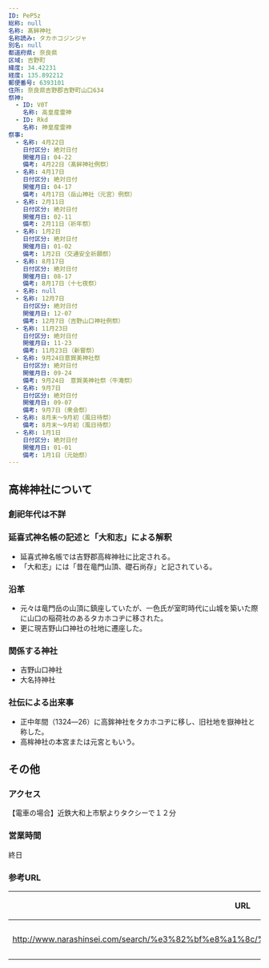 ```yaml
---
ID: PeP5z
総称: null
名称: 髙鉾神社
名称読み: タカホコジンジャ
別名: null
都道府県: 奈良県
区域: 吉野町
緯度: 34.42231
経度: 135.892212
郵便番号: 6393101
住所: 奈良県吉野郡吉野町山口634
祭神:
  - ID: V0T
    名称: 高皇産霊神
  - ID: Rkd
    名称: 神皇産霊神
祭事:
  - 名称: 4月22日
    日付区分: 絶対日付
    開催月日: 04-22
    備考: 4月22日（髙鉾神社例祭）
  - 名称: 4月17日
    日付区分: 絶対日付
    開催月日: 04-17
    備考: 4月17日（岳山神社（元宮）例祭）
  - 名称: 2月11日
    日付区分: 絶対日付
    開催月日: 02-11
    備考: 2月11日（祈年祭）
  - 名称: 1月2日
    日付区分: 絶対日付
    開催月日: 01-02
    備考: 1月2日（交通安全祈願祭）
  - 名称: 8月17日
    日付区分: 絶対日付
    開催月日: 08-17
    備考: 8月17日（十七夜祭）
  - 名称: null
  - 名称: 12月7日
    日付区分: 絶対日付
    開催月日: 12-07
    備考: 12月7日（吉野山口神社例祭）
  - 名称: 11月23日
    日付区分: 絶対日付
    開催月日: 11-23
    備考: 11月23日（新嘗祭）
  - 名称: 9月24日意賀美神社祭
    日付区分: 絶対日付
    開催月日: 09-24
    備考: 9月24日　意賀美神社祭（牛滝祭）
  - 名称: 9月7日
    日付区分: 絶対日付
    開催月日: 09-07
    備考: 9月7日（衆会祭）
  - 名称: 8月末～9月初（風日待祭）
    備考: 8月末～9月初（風日待祭）
  - 名称: 1月1日
    日付区分: 絶対日付
    開催月日: 01-01
    備考: 1月1日（元始祭）
---
```


## 高桙神社について

### 創祀年代は不詳

### 延喜式神名帳の記述と「大和志」による解釈

- 延喜式神名帳では吉野郡高桙神社に比定される。
- 「大和志」には「昔在竜門山頂、礎石尚存」と記されている。

### 沿革

- 元々は竜門岳の山頂に鎮座していたが、一色氏が室町時代に山城を築いた際に山口の稲荷社のあるタカホコヂに移された。
- 更に現吉野山口神社の社地に遷座した。

### 関係する神社

- 吉野山口神社
- 大名持神社

### 社伝による出来事

- 正中年間（1324―26）に高鉾神社をタカホコヂに移し、旧社地を嶽神社と称した。
- 高桙神社の本宮または元宮ともいう。

## その他

### アクセス

【電車の場合】近鉄大和上市駅よりタクシーで１２分

### 営業時間

終日

### 参考URL

| URL                                                                                        | 説明   |
| ------------------------------------------------------------------------------------------ | ------ |
| http://www.narashinsei.com/search/%e3%82%bf%e8%a1%8c/%e9%ab%98%e9%89%be%e7%a5%9e%e7%a4%be/ | 神社庁 |
